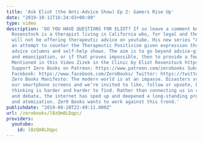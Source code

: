 ```yaml
---
title: 'Ask Eliot (the Anti-Advice Show) Ep 2: Gamers Rise Up'
date: "2019-10-11T16:24:03+08:00"
type: video
description: 'DO YOU HAVE QUESTIONS FOR ELIOT? If so leave a comment below! Eliot
  Rosenstock is a therapist living in California who, for legal and theoretical reasons,
  will not be offering therapeutic advice on youtube. His new series "Ask Eliot" is
  an attempt to counter the Therapeutic Positivism given expression through conventional
  advice columns and self-help shows. The aim is to go beyond advice-giving to theory
  and emancipation, or if that proves impossible, then to provide a few laughs. Book
  Mentioned in this Video Zizek in the Clinic by Eliot Rosenstock https://www.amazon.com/Zizek-Clinic-Revolutionary-Proposal-Psychotherapy/dp/1785359258
  Support Zero Books on Patreon: https://www.patreon.com/zerobooks Subscribe: http://bit.ly/SubZeroBooks
  Facebook: https://www.facebook.com/ZeroBooks/ Twitter: https://twitter.com/zer0books
  Zero Books Manifesto: The modern world is at an impasse. Disasters scroll across
  our smartphone screens and we’re invited to like, follow or upvote, but critical
  thinking is harder and harder to find. Rather than connecting us in common struggle
  and debate, the internet has sped up and deepened a long-standing process of alienation
  and atomization. Zer0 Books wants to work against this trend.'
publishdate: "2019-08-28T22:49:11.000Z"
url: /zerobooks/lBzQm8LDqpc/
providers:
  youtube:
    id: lBzQm8LDqpc
---
```

